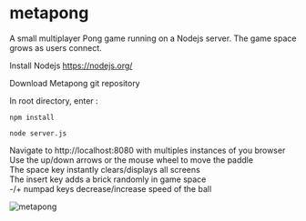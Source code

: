 # metapong

A small multiplayer Pong game running on a Nodejs server. The game space grows as users connect.

Install Nodejs
https://nodejs.org/

Download Metapong git repository

In root directory, enter :

`npm install`

`node server.js`

Navigate to http://localhost:8080 with multiples instances of you browser  
Use the up/down arrows or the mouse wheel to move the paddle  
The space key instantly clears/displays all screens   
The insert key adds a brick randomly in game space  
-/+ numpad keys decrease/increase speed of the ball     


![metapong](https://greduvent.000webhostapp.com/informatique/images/metapong-mini.gif)
